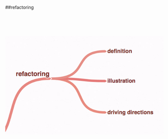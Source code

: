 <!-- .slide: data-background="resources/footer.svg" data-background-size="contain" data-background-position="bottom"  -->

##refactoring
<br/>
<br/>
<br/>
<br/>
<br/>


<img class="plain" src="resources/refactoring.png" />

<aside class="notes">
  <p>
  </p>
  <p>
  </p>
</aside>
